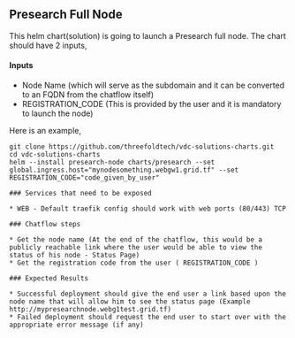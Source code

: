 ## Presearch Full Node

This helm chart(solution) is going to launch a Presearch full node. The chart should have 2 inputs,

#### Inputs

* Node Name (which will serve as the subdomain and it can be converted to an FQDN from the chatflow itself)
* REGISTRATION_CODE (This is provided by the user and it is mandatory to launch the node)

Here is an example,

```
git clone https://github.com/threefoldtech/vdc-solutions-charts.git
cd vdc-solutions-charts
helm --install presearch-node charts/presearch --set global.ingress.host="mynodesomething.webgw1.grid.tf" --set REGISTRATION_CODE="code_given_by_user" 

### Services that need to be exposed

* WEB - Default traefik config should work with web ports (80/443) TCP

### Chatflow steps

* Get the node name (At the end of the chatflow, this would be a publicly reachable link where the user would be able to view the status of his node - Status Page)
* Get the registration code from the user ( REGISTRATION_CODE )

### Expected Results

* Successful deployment should give the end user a link based upon the node name that will allow him to see the status page (Example http://mypresearchnode.webg1test.grid.tf)
* Failed deployment should request the end user to start over with the appropriate error message (if any)


